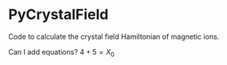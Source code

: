 # PyCrystalField
Code to calculate the crystal field Hamiltonian of magnetic ions.

Can I add equations? $4+5=X_0$
